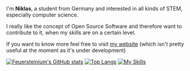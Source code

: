 I'm **Niklas**, a student from Germany and interested in all kinds of STEM, especially computer science. 

I really like the concept of Open Source Software and therefore want to contribute to it, when my skills are on a certain level.

If you want to know more feel free to visit [my website](https://feuerstein.dev) (which isn't pretty useful at the moment as it's under development)

[![Feuersteinium's GitHub stats](https://github-readme-stats.vercel.app/api?username=feuersteinium&theme=gruvbox&show_icons=true)](https://github.com/anuraghazra/github-readme-stats)
[![Top Langs](https://github-readme-stats.vercel.app/api/top-langs/?username=feuersteinium&layout=compact&theme=gruvbox)](https://github.com/anuraghazra/github-readme-stats)
[![My Skills](https://skillicons.dev/icons?i=git,html,css,python,github,githubactions,vscode,fediverse,md,docker,bash,linux)](https://skillicons.dev)
